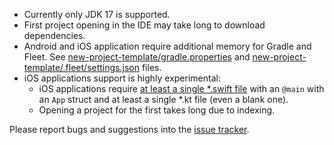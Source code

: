 - Currently only JDK 17 is supported.
- First project opening in the IDE may take long to download dependencies.   
- Android and iOS application require additional memory for Gradle and Fleet.
  See [new-project-template/gradle.properties](../examples/new-project-template/gradle.properties) and [new-project-template/.fleet/settings.json](../examples/new-project-template/.fleet/settings.json) files. 
- iOS applications support is highly experimental:
  - iOS applications require [at least a single *.swift file](Documentation.md#ios) with an `@main` with an `App` struct and at least a single *.kt file (even a blank one).
  - Opening a project for the first takes long due to indexing.

Please report bugs and suggestions into the [issue tracker](https://youtrack.jetbrains.com/issues/AMPER).
